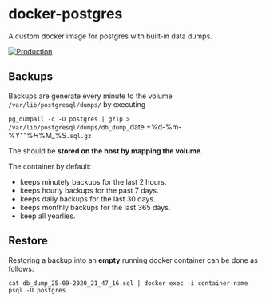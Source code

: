 # docker-postgres

A custom docker image for postgres with built-in data dumps.

[![Production](https://github.com/anyways-open/docker-postgres/workflows/Production/badge.svg)](https://github.com/anyways-open/docker-postgres/actions?query=workflow%3AProduction)

## Backups

Backups are generate every minute to the volume `/var/lib/postgresql/dumps/` by executing 

  `pg_dumpall -c -U postgres | gzip > /var/lib/postgresql/dumps/db_dump_`date +%d-%m-%Y"_"%H_%M_%S`.sql.gz`

The should be **stored on the host by mapping the volume**.

The container by default:
- keeps minutely backups for the last 2 hours.
- keeps hourly backups for the past 7 days.
- keeps daily backups for the last 30 days.
- keeps monthly backups for the last 365 days.
- keep all yearlies.

## Restore

Restoring a backup into an **empty** running docker container can be done as follows:

   `cat db_dump_25-09-2020_21_47_16.sql | docker exec -i container-name psql -U postgres`
   
   
